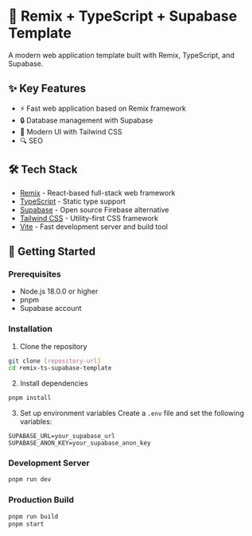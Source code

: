 # 🚀 Remix + TypeScript + Supabase Template

A modern web application template built with Remix, TypeScript, and Supabase.

## ✨ Key Features

- ⚡️ Fast web application based on Remix framework
- 🔒 Database management with Supabase
- 🎨 Modern UI with Tailwind CSS
- 🔍 SEO

## 🛠 Tech Stack

- [Remix](https://remix.run/) - React-based full-stack web framework
- [TypeScript](https://www.typescriptlang.org/) - Static type support
- [Supabase](https://supabase.com/) - Open source Firebase alternative
- [Tailwind CSS](https://tailwindcss.com/) - Utility-first CSS framework
- [Vite](https://vitejs.dev/) - Fast development server and build tool

## 🚀 Getting Started

### Prerequisites

- Node.js 18.0.0 or higher
- pnpm
- Supabase account

### Installation

1. Clone the repository
```bash
git clone [repository-url]
cd remix-ts-supabase-template
```

2. Install dependencies
```bash
pnpm install
```

3. Set up environment variables
Create a `.env` file and set the following variables:
```env
SUPABASE_URL=your_supabase_url
SUPABASE_ANON_KEY=your_supabase_anon_key
```

### Development Server

```bash
pnpm run dev
```

### Production Build

```bash
pnpm run build
pnpm start
```
